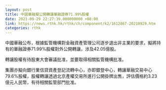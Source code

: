 ```yaml
---
layout: post
title: 中國華融擬公開轉讓華融證券71.99%股權
date: 2021-09-29 22:27:39.000000000 +08:00
link: https://news.rthk.hk/rthk/ch/component/k2/1612867-20210929.htm
categories: rthk
---
```


中國華融公布，根據監管機構對金融資產管理公司逐步退出非主業的要求，擬將持有的華融證券71.99%股權對外公開轉讓，涉及42.05億股。

轉讓股權有待股東大會審議批准，並要取得相關監管機構批准。

集團亦擬向銀行業信貸資產登記流轉中心，亦即銀登中心，轉讓華融交易中心79.6%股權，股權轉讓透過北京產權交易所進行公開掛牌出售，評估價格約3.23億元人民幣，有待相關監管部門批准。
